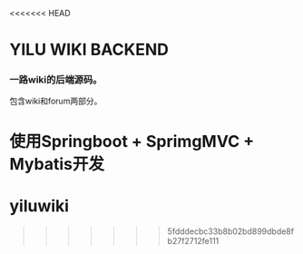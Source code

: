 <<<<<<< HEAD
# YILU WIKI BACKEND

### 一路wiki的后端源码。
包含wiki和forum两部分。

使用Springboot + SprimgMVC + Mybatis开发
=======
# yiluwiki
>>>>>>> 5fdddecbc33b8b02bd899dbde8fb27f2712fe111
